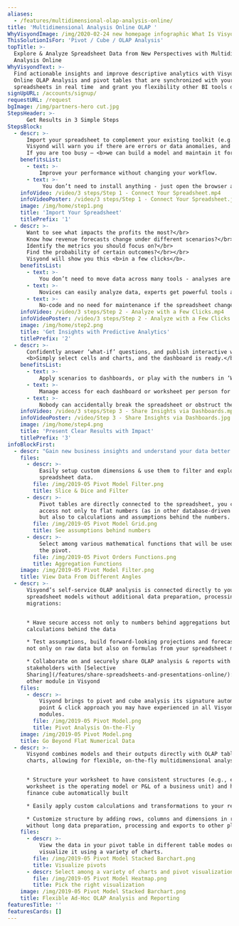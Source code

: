 ```yaml
---
aliases: 
  - /features/multidimensional-olap-analysis-online/
title: 'Multidimensional Analysis Online OLAP '
WhyVisyondImage: /img/2020-02-24 new homepage infographic What Is Visyond.png
ThisSolutionIsFor: 'Pivot / Cube / OLAP Analysis'
topTitle: >-
  Explore & Analyze Spreadsheet Data from New Perspectives with Multidimensional
  Analysis Online
WhyVisyondText: >-
  Find actionable insights and improve descriptive analytics with Visyond’s
  Online OLAP Analysis and pivot tables that are synchronized with your
  spreadsheets in real time  and grant you flexibility other BI tools don’t.
signUpURL: /accounts/signup/
requestURL: /request
bgImage: /img/partners-hero cut.jpg
StepsHeader: >-
      Get Results in 3 Simple Steps
StepsBlock:
  - descr: >-
      Import your spreadsheet to complement your existing toolkit (e.g., Excel, BI-tools) , or create one from scratch.</br></br>
      Visyond will warn you if there are errors or data anomalies, and create a collaborative environment if you need to work in teams and track changes.</br></br>
      If you are too busy – <b>we can build a model and maintain it for you.</b>
    benefitsList:
      - text: >-
          Improve your performance without changing your workflow.
      - text: >-
           You don’t need to install anything - just open the browser and start getting results right away.
    infoVideo: /video/3 steps/Step 1 - Connect Your Spreadsheet.mp4
    infoVideoPoster: /video/3 steps/Step 1 - Connect Your Spreadsheet.jpg
    image: /img/home/step1.png
    title: 'Import Your Spreadsheet'
    titlePrefix: '1'
  - descr: >-
      Want to see what impacts the profits the most?</br>
      Know how revenue forecasts change under different scenarios?</br>
      Identify the metrics you should focus on?</br>
      Find the probability of certain outcomes?</br></br>
      Visyond will show you this <b>in a few clicks</b>.
    benefitsList:
      - text: >-    
          You don’t need to move data across many tools - analyses are in the cloud together with the model, its scenarios and dashboards.
      - text: >-
          Novices can easily analyze data, experts get powerful tools at a fraction of the cost.
      - text: >-
          No-code and no need for maintenance if the spreadsheet changes.
    infoVideo: /video/3 steps/Step 2 - Analyze with a Few Clicks.mp4
    infoVideoPoster: /video/3 steps/Step 2 - Analyze with a Few Clicks.jpg      
    image: /img/home/step2.png  
    title: 'Get Insights with Predictive Analytics'
    titlePrefix: '2'   
  - descr: >-
      Confidently answer ‘what-if’ questions, and publish interactive web-dashboards for others to safely play with the numbers.</br></br>
      <b>Simply select cells and charts, and the dashboard is ready.</b>
    benefitsList:
      - text: >-
          Apply scenarios to dashboards, or play with the numbers in ‘What-if’ mode.
      - text: >-
          Manage access for each dashboard or worksheet per person for security and simplicity reasons.
      - text: >-
          Nobody can accidentally break the spreadsheet or obstruct the dashboard views of other collaborators.                 
    infoVideo: /video/3 steps/Step 3 - Share Insights via Dashboards.mp4
    infoVideoPoster: /video/Step 3 - Share Insights via Dashboards.jpg    
    image: /img/home/step4.png
    title: 'Present Clear Results with Impact'
    titlePrefix: '3'  
infoBlockFirst:
  - descr: "Gain new business insights and understand your data better:\r\n\n* Aggregate historical & transactional data to see the big picture\r\n* Slice & Dice, Drill Up & Down the summarized data and have access to underlying assumptions\r\n* Sort, group and filter data based on different parameters\r"
    files:
      - descr: >-
          Easily setup custom dimensions & use them to filter and explore your
          spreadsheet data.
        file: /img/2019-05 Pivot Model Filter.png
        title: Slice & Dice and Filter
      - descr: >-
          Pivot tables are directly connected to the spreadsheet, you can have
          access not only to flat numbers (as in other database-driven BI) tools
          but also to calculations and assumptions behind the numbers.
        file: /img/2019-05 Pivot Model Grid.png
        title: See assumptions behind numbers
      - descr: >-
          Select among various mathematical functions that will be used to build
          the pivot.
        file: /img/2019-05 Pivot Orders Functions.png
        title: Aggregation Functions
    image: /img/2019-05 Pivot Model Filter.png
    title: View Data From Different Angles
  - descr: >-
      Visyond’s self-service OLAP analysis is connected directly to your
      spreadsheet models without additional data preparation, processing and
      migrations:


      * Have secure access not only to numbers behind aggregations but also to
      calculations behind the data

      * Test assumptions, build forward-looking projections and forecasts based
      not only on raw data but also on formulas from your spreadsheet models

      * Collaborate on and securely share OLAP analysis & reports with
      stakeholders with [Selective
      Sharing](/features/share-spreadsheets-and-presentations-online/): like any
      other module in Visyond
    files:
      - descr: >-
          Visyond brings to pivot and cube analysis its signature automated
          point & click approach you may have experienced in all Visyond
          modules.
        file: /img/2019-05 Pivot Model.png
        title: Pivot Analysis On-the-Fly
    image: /img/2019-05 Pivot Model.png
    title: Go Beyond Flat Numerical Data
  - descr: >-
      Visyond combines models and their outputs directly with OLAP tables and
      charts, allowing for flexible, on-the-fly multidimensional analysis:


      * Structure your worksheet to have consistent structures (e.g., each
      worksheet is the operating model or P&L of a business unit) and have your
      finance cube automatically built

      * Easily apply custom calculations and transformations to your reports

      * Customize structure by adding rows, columns and dimensions in real time
      without long data preparation, processing and exports to other platforms
    files:
      - descr: >-
          View the data in your pivot table in different table modes or
          visualize it using a variety of charts.
        file: /img/2019-05 Pivot Model Stacked Barchart.png
        title: Visualize pivots
      - descr: Select among a variety of charts and pivot visualization options.
        file: /img/2019-05 Pivot Model Heatmap.png
        title: Pick the right visualization
    image: /img/2019-05 Pivot Model Stacked Barchart.png
    title: Flexible Ad-Hoc OLAP Analysis and Reporting
featuresTitle: ''
featuresCards: []
---
```


